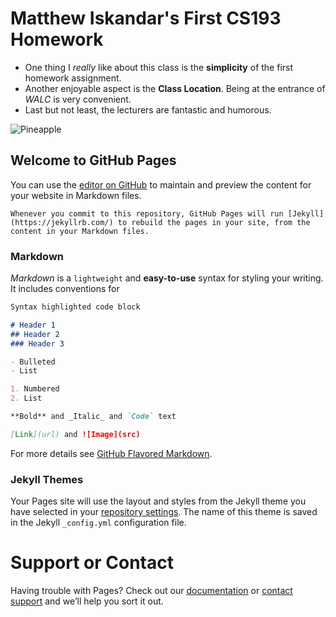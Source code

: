 # Matthew Iskandar's First CS193 Homework

- One thing I _really_ like about this class is the **simplicity** of the first homework assignment.
- Another enjoyable aspect is the **Class Location**. Being at the entrance of _WALC_ is very convenient.
- Last but not least, the lecturers are fantastic and humorous.

![Pineapple](https://upload.wikimedia.org/wikipedia/commons/7/74/%E0%B4%95%E0%B5%88%E0%B4%A4%E0%B4%9A%E0%B5%8D%E0%B4%9A%E0%B4%95%E0%B5%8D%E0%B4%95.jpg)


## Welcome to GitHub Pages

You can use the [editor on GitHub](https://github.com/kalutes/CS193_Fall18_Lab1/edit/master/index.md) to maintain and preview the content for your website in Markdown files.
```
Whenever you commit to this repository, GitHub Pages will run [Jekyll](https://jekyllrb.com/) to rebuild the pages in your site, from the content in your Markdown files.
```
### Markdown

_Markdown_ is a `lightweight` and **easy-to-use** syntax for styling your writing. It includes conventions for

```markdown
Syntax highlighted code block

# Header 1
## Header 2
### Header 3

- Bulleted
- List

1. Numbered
2. List

**Bold** and _Italic_ and `Code` text

[Link](url) and ![Image](src)
```

For more details see [GitHub Flavored Markdown](https://guides.github.com/features/mastering-markdown/).

### Jekyll Themes

Your Pages site will use the layout and styles from the Jekyll theme you have selected in your [repository settings](https://github.com/kalutes/CS193_Fall18_Lab1/settings). The name of this theme is saved in the Jekyll `_config.yml` configuration file.

# Support or Contact

Having trouble with Pages? Check out our [documentation](https://help.github.com/categories/github-pages-basics/) or [contact support](https://github.com/contact) and we’ll help you sort it out.
